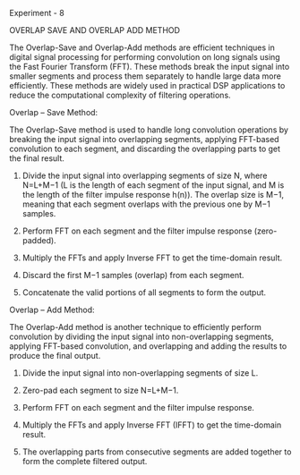 Experiment - 8

OVERLAP SAVE AND OVERLAP ADD METHOD

The Overlap-Save and Overlap-Add methods are efficient techniques in digital signal processing for performing convolution on long signals using the Fast Fourier Transform (FFT). These methods break the input signal into smaller segments and process them separately to handle large data more efficiently. These methods are widely used in practical DSP applications to reduce the computational complexity of filtering operations.

Overlap – Save Method:

The Overlap-Save method is used to handle long convolution operations by breaking the input signal into overlapping segments, applying FFT-based convolution to each segment, and discarding the overlapping parts to get the final result.

1.	Divide the input signal into overlapping segments of size N, where N=L+M−1 (L is the length of each segment of the input signal, and M is the length of the filter impulse response h(n)). The overlap size is M−1, meaning that each segment overlaps with the previous one by M−1 samples.

2.	Perform FFT on each segment and the filter impulse response (zero-padded).

3.	Multiply the FFTs and apply Inverse FFT to get the time-domain result.

4.	Discard the first M−1 samples (overlap) from each segment.

5.	Concatenate the valid portions of all segments to form the output.

Overlap – Add Method:

The Overlap-Add method is another technique to efficiently perform convolution by dividing the input signal into non-overlapping segments, applying FFT-based convolution, and overlapping and adding the results to produce the final output.

1.	Divide the input signal into non-overlapping segments of size L.

2.	Zero-pad each segment to size N=L+M−1.

3.	Perform FFT on each segment and the filter impulse response.

4.	Multiply the FFTs and apply Inverse FFT (IFFT) to get the time-domain result.

5.	The overlapping parts from consecutive segments are added together to form the complete filtered output.
